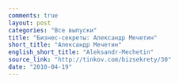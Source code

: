 ```yaml
---
comments: true
layout: post
categories: "Все выпуски"
title: "Бизнес-секреты: Александр Мечетин"
short_title: "Александр Мечетин"
english_short_title: "Aleksandr-Mechetin"
source_link: "http://tinkov.com/bizsekrety/30"
date: "2010-04-19"
---
```

